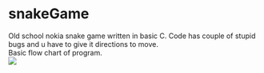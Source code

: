 # snakeGame
Old school nokia snake game written in basic C. Code has couple of stupid bugs and u have to give it directions to move. <br/>
Basic flow chart of program. <br/>
![](https://i.gyazo.com/a13b66cf62bfa89ca3daaa8614b2b8d6.png)
